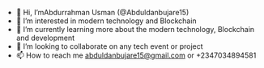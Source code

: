 - 👋 Hi, I’mAbdurrahman Usman (@Abduldanbujare15)
- 👀 I’m interested in modern technology and Blockchain 
- 🌱 I’m currently learning more about the modern technology, Blockchain and development 
- 💞️ I’m looking to collaborate on any tech event or project 
- 📫 How to reach me abduldanbujare15@gmail.com or +2347034894581

<!---
Abduldanbujare15/Abduldanbujare15 is a ✨ special ✨ repository because its `README.md` (this file) appears on your GitHub profile.
You can click the Preview link to take a look at your changes.
--->
